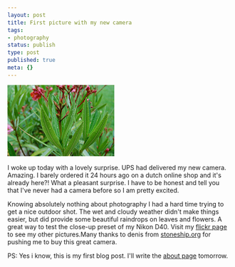 ```yaml
---
layout: post
title: First picture with my new camera
tags:
- photography
status: publish
type: post
published: true
meta: {}
---
```


<img alt="Media_httpfarm2static_shhfb" height="160" src="/images/first_picture.jpg" width="240" />

I woke up today with a lovely surprise. UPS had delivered my new camera. Amazing. I barely ordered it 24 hours ago on a dutch online shop and it's already here?! What a pleasant surprise. I have to be honest and tell you that I've never had a camera before so I am pretty excited.

Knowing absolutely nothing about photography I had a hard time trying to get a nice outdoor shot. The wet and cloudy weather didn't make things easier, but did provide some beautiful raindrops on leaves and flowers. A great way to test the close-up preset of my Nikon D40. Visit my <a href="http://flickr.com/photos/andruby">flickr page</a> to see my other pictures.Many thanks to denis from <a href="http://stoneship.org">stoneship.org</a> for pushing me to buy this great camera. 

PS: Yes i know, this is my first blog post. I'll write the <a href="http://andrewsblog.org/about/">about page</a> tomorrow.
